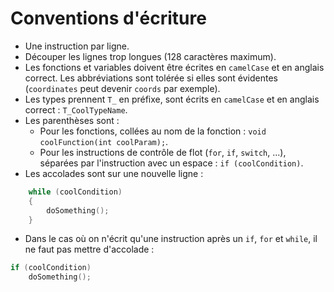 # Conventions d'écriture

- Une instruction par ligne.
- Découper les lignes trop longues (128 caractères maximum).
- Les fonctions et variables doivent être écrites en `camelCase` et en anglais correct. Les abbréviations sont tolérée si elles sont évidentes (`coordinates` peut devenir `coords` par exemple).
- Les types prennent `T_` en préfixe, sont écrits en `camelCase` et en anglais correct : `T_CoolTypeName`.
- Les parenthèses sont :
    - Pour les fonctions, collées au nom de la fonction : `void coolFunction(int coolParam);`.
    - Pour les instructions de contrôle de flot (`for`, `if`, `switch`, ...), séparées par l'instruction avec un espace : `if (coolCondition)`.
- Les accolades sont sur une nouvelle ligne :
```c
    while (coolCondition)
    {
        doSomething();
    }
```
- Dans le cas où on n'écrit qu'une instruction après un `if`, `for` et `while`, il ne faut pas mettre d'accolade :
```c
if (coolCondition)
    doSomething();
```
